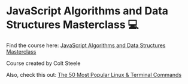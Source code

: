 # JavaScript Algorithms and Data Structures Masterclass 💻 #

Find the course here: [JavaScript Algorithms and Data Structures Masterclass](https://www.udemy.com/course/js-algorithms-and-data-structures-masterclass/)

Course created by Colt Steele

Also, check this out: [The 50 Most Popular Linux & Terminal Commands](https://youtu.be/ZtqBQ68cfJc)